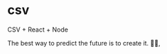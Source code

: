 # csv
CSV + React + Node


<!-- INSPIRATIONAL_QUOTE_START -->
The best way to predict the future is to create it.
🧑‍💻,
<!-- INSPIRATIONAL_QUOTE_END -->
